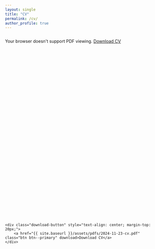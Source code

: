 ```yaml
---
layout: single
title: "CV"
permalink: /cv/
author_profile: true
---
```


<div class="cv-container">
    <div class="pdf-viewer" style="position: relative; padding-bottom: 120%; height: 0; overflow: hidden;">
        <object
            data="{{ site.baseurl }}/assets/pdfs/2024-11-23-cv.pdf"
            type="application/pdf"
            style="position: absolute; top: 0; left: 0; width: 100%; height: 100%;">
            <p>Your browser doesn't support PDF viewing.
               <a href="{{ site.baseurl }}/assets/pdfs/2024-11-23-cv.pdf">Download CV</a>
            </p>
        </object>
    </div>

    <div class="download-button" style="text-align: center; margin-top: 20px;">
        <a href="{{ site.baseurl }}/assets/pdfs/2024-11-23-cv.pdf" class="btn btn--primary" download>Download CV</a>
    </div>
</div>
